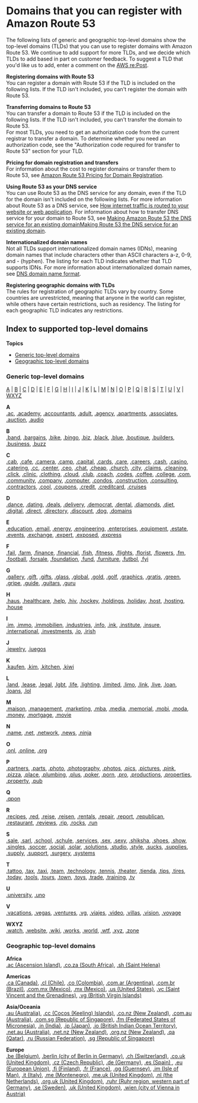 # Domains that you can register with Amazon Route 53<a name="registrar-tld-list"></a>

The following lists of generic and geographic top\-level domains show the top\-level domains \(TLDs\) that you can use to register domains with Amazon Route 53\. We continue to add support for more TLDs, and we decide which TLDs to add based in part on customer feedback\. To suggest a TLD that you'd like us to add, enter a comment on the [AWS re:Post](https://repost.aws/)\.

**Registering domains with Route 53**  
You can register a domain with Route 53 if the TLD is included on the following lists\. If the TLD isn't included, you can't register the domain with Route 53\. 

**Transferring domains to Route 53**  
You can transfer a domain to Route 53 if the TLD is included on the following lists\. If the TLD isn't included, you can't transfer the domain to Route 53\.  
For most TLDs, you need to get an authorization code from the current registrar to transfer a domain\. To determine whether you need an authorization code, see the "Authorization code required for transfer to Route 53" section for your TLD\.

**Pricing for domain registration and transfers**  
For information about the cost to register domains or transfer them to Route 53, see [Amazon Route 53 Pricing for Domain Registration](https://d32ze2gidvkk54.cloudfront.net/Amazon_Route_53_Domain_Registration_Pricing_20140731.pdf)\.

**Using Route 53 as your DNS service**  
You can use Route 53 as the DNS service for any domain, even if the TLD for the domain isn't included on the following lists\. For more information about Route 53 as a DNS service, see [How internet traffic is routed to your website or web application](welcome-dns-service.md)\. For information about how to transfer DNS service for your domain to Route 53, see [Making Amazon Route 53 the DNS service for an existing domainMaking Route 53 the DNS service for an existing domain](MigratingDNS.md)\.

**Internationalized domain names**  
Not all TLDs support internationalized domain names \(IDNs\), meaning domain names that include characters other than ASCII characters a\-z, 0\-9, and \- \(hyphen\)\. The listing for each TLD indicates whether that TLD supports IDNs\. For more information about internationalized domain names, see [DNS domain name format](DomainNameFormat.md)\.

**Registering geographic domains with TLDs**  
The rules for registration of geographic TLDs vary by country\. Some countries are unrestricted, meaning that anyone in the world can register, while others have certain restrictions, such as residency\. The listing for each geographic TLD indicates any restrictions\.

## Index to supported top\-level domains<a name="registrar-tld-list-index"></a>

**Topics**
+ [Generic top\-level domains](#registrar-tld-list-index-generic)
+ [Geographic top\-level domains](#registrar-tld-list-index-geographic)

### Generic top\-level domains<a name="registrar-tld-list-index-generic"></a>

 [A](#A) \| [B](#B) \| [C](#C) \| [D](#D) \| [E](#E) \| [F](#F) \| [G](#G) \| [H](#H) \| [I](#I) \| [J](#J) \| [K](#K) \| [L](#L) \| [M](#M) \| [N](#N) \| [O](#O) \| [P](#P) \| [Q](#Q) \| [R](#R) \| [S](#S) \| [T](#T) \| [U](#U) \| [V](#V) \| [WXYZ](#WXYZ) 

**A**  
[\.ac](ac-xref.md), [\.academy](academy.md), [\.accountants](accountants.md), [\.adult](adult.md), [\.agency](agency.md), [\.apartments](apartments.md), [\.associates](associates.md), [\.auction](auction.md), [\.audio](audio.md)

**B**  
[\.band](band.md), [\.bargains](bargains.md), [\.bike](bike.md), [\.bingo](bingo.md), [\.biz](biz.md), [\.black](black.md), [\.blue](blue.md), [\.boutique](boutique.md), [\.builders](builders.md), [\.business](business.md), [\.buzz](buzz.md)

**C**  
[\.cab](cab.md), [\.cafe](cafe.md), [\.camera](camera.md), [\.camp](camp.md), [\.capital](capital.md), [\.cards](cards.md), [\.care](care.md), [\.careers](careers.md), [\.cash](cash.md), [\.casino](casino.md), [\.catering](catering.md), [\.cc](cc-xref.md), [\.center](center.md), [\.ceo](ceo.md), [\.chat](chat.md), [\.cheap](cheap.md), [\.church](church.md), [\.city](city.md), [\.claims](claims.md), [\.cleaning](cleaning.md), [\.click](click.md), [\.clinic](clinic.md), [\.clothing](clothing.md), [\.cloud](cloud.md), [\.club](club.md), [\.coach](coach.md), [\.codes](codes.md), [\.coffee](coffee.md), [\.college](college.md), [\.com](com.md), [\.community](community.md), [\.company](company.md), [\.computer](computer.md), [\.condos](condos.md), [\.construction](construction.md), [\.consulting](consulting.md), [\.contractors](contractors.md), [\.cool](cool.md), [\.coupons](coupons.md), [\.credit](credit.md), [\.creditcard](creditcard.md), [\.cruises](cruises.md)

**D**  
[\.dance](dance.md), [\.dating](dating.md), [\.deals](deals.md), [\.delivery](delivery.md), [\.democrat](democrat.md), [\.dental](dental.md), [\.diamonds](diamonds.md), [\.diet](diet.md), [\.digital](digital.md), [\.direct](direct.md), [\.directory](directory.md), [\.discount](discount.md), [\.dog](dog.md), [\.domains](domains.md)

**E**  
[\.education](education.md), [\.email](email.md), [\.energy](energy.md), [\.engineering](engineering.md), [\.enterprises](enterprises.md), [\.equipment](equipment.md), [\.estate](estate.md), [\.events](events.md), [\.exchange](exchange.md), [\.expert](expert.md), [\.exposed](exposed.md), [\.express](express.md)

**F**  
[\.fail](fail.md), [\.farm](farm.md), [\.finance](finance.md), [\.financial](financial.md), [\.fish](fish.md), [\.fitness](fitness.md), [\.flights](flights.md), [\.florist](florist.md), [\.flowers](flowers.md), [\.fm](fm-xref.md), [\.football](football.md), [\.forsale](forsale.md), [\.foundation](foundation.md), [\.fund](fund.md), [\.furniture](furniture.md), [\.futbol](futbol.md), [\.fyi](fyi.md)

**G**  
[\.gallery](gallery.md), [\.gift](gift.md), [\.gifts](gifts.md), [\.glass](glass.md), [\.global](global.md), [\.gold](gold.md), [\.golf](golf.md), [\.graphics](graphics.md), [\.gratis](gratis.md), [\.green](green.md), [\.gripe](gripe.md), [\.guide](guide.md), [\.guitars](guitars.md), [\.guru](guru.md)

**H**  
[\.haus](haus.md), [\.healthcare](healthcare.md), [\.help](help.md), [\.hiv](hiv.md), [\.hockey](hockey.md), [\.holdings](holdings.md), [\.holiday](holiday.md), [\.host](host.md), [\.hosting](hosting.md), [\.house](house.md)

**I**  
[\.im](im-xref.md), [\.immo](immo.md), [\.immobilien](immobilien.md), [\.industries](industries.md), [\.info](info.md), [\.ink](ink.md), [\.institute](institute.md), [\.insure](insure.md), [\.international](international.md), [\.investments](investments.md), [\.io](io-xref.md), [\.irish](irish.md)

**J**  
[\.jewelry](jewelry.md), [\.juegos](juegos.md)

**K**  
[\.kaufen](kaufen.md), [\.kim](kim.md), [\.kitchen](kitchen.md), [\.kiwi](kiwi.md)

**L**  
[\.land](land.md), [\.lease](lease.md), [\.legal](legal.md), [\.lgbt](lgbt.md), [\.life](life.md), [\.lighting](lighting.md), [\.limited](limited.md), [\.limo](limo.md), [\.link](link.md), [\.live](live.md), [\.loan](loan.md), [\.loans](loans.md), [\.lol](lol.md)

**M**  
[\.maison](maison.md), [\.management](management.md), [\.marketing](marketing.md), [\.mba](mba.md), [\.media](media.md), [\.memorial](memorial.md), [\.mobi](mobi.md), [\.moda](moda.md), [\.money](money.md), [\.mortgage](mortgage.md), [\.movie](movie.md)

**N**  
[\.name](name.md), [\.net](net.md), [\.network](network.md), [\.news](news.md), [\.ninja](ninja.md)

**O**  
[\.onl](onl.md), [\.online](online.md), [\.org](org.md)

**P**  
[\.partners](partners.md), [\.parts](parts.md), [\.photo](photo.md), [\.photography](photography.md), [\.photos](photos.md), [\.pics](pics.md), [\.pictures](pictures.md), [\.pink](pink.md), [\.pizza](pizza.md), [\.place](place.md), [\.plumbing](plumbing.md), [\.plus](plus.md), [\.poker](poker.md), [\.porn](porn.md), [\.pro](pro.md), [\.productions](productions.md), [\.properties](properties.md), [\.property](property.md), [\.pub](pub.md)

**Q**  
[\.qpon](qpon.md)

**R**  
[\.recipes](recipes.md), [\.red](red.md), [\.reise](reise.md), [\.reisen](reisen.md), [\.rentals](rentals.md), [\.repair](repair.md), [\.report](report.md), [\.republican](republican.md), [\.restaurant](restaurant.md), [\.reviews](reviews.md), [\.rip](rip.md), [\.rocks](rocks.md), [\.run](run.md)

**S**  
[\.sale](sale.md), [\.sarl](sarl.md), [\.school](school.md), [\.schule](schule.md), [\.services](services.md), [\.sex](sex.md), [\.sexy](sexy.md), [\.shiksha](shiksha.md), [\.shoes](shoes.md), [\.show](show.md), [\.singles](singles.md), [\.soccer](soccer.md), [\.social](social.md), [\.solar](solar.md), [\.solutions](solutions.md), [\.studio](studio.md), [\.style](style.md), [\.sucks](sucks.md), [\.supplies](supplies.md), [\.supply](supply.md), [\.support](support.md), [\.surgery](surgery.md), [\.systems](systems.md)

**T**  
[\.tattoo](tattoo.md), [\.tax](tax.md), [\.taxi](taxi.md), [\.team](team.md), [\.technology](technology.md), [\.tennis](tennis.md), [\.theater](theater.md), [\.tienda](tienda.md), [\.tips](tips.md), [\.tires](tires.md), [\.today](today.md), [\.tools](tools.md), [\.tours](tours.md), [\.town](town.md), [\.toys](toys.md), [\.trade](trade.md), [\.training](training.md), [\.tv](tv.md)

**U**  
 [\.university](university.md), [\.uno](uno.md) 

**V**  
[\.vacations](vacations.md), [\.vegas](vegas.md), [\.ventures](ventures.md), [\.vg](vg-xref.md), [\.viajes](viajes.md), [\.video](video.md), [\.villas](villas.md), [\.vision](vision.md), [\.voyage](voyage.md)

**WXYZ**  
[\.watch](watch.md), [\.website](website.md), [\.wiki](wiki.md), [\.works](works.md), [\.world](world.md), [\.wtf](wtf.md), [\.xyz](xyz.md), [\.zone](zone.md)

### Geographic top\-level domains<a name="registrar-tld-list-index-geographic"></a>

**Africa**  
[\.ac \(Ascension Island\)](ac.md), [\.co\.za \(South Africa\)](co.za.md), [\.sh \(Saint Helena\)](sh.md)

**Americas**  
[\.ca \(Canada\)](ca.md), [\.cl \(Chile\)](cl.md), [\.co \(Colombia\)](co.md), [\.com\.ar \(Argentina\)](com.ar.md), [\.com\.br \(Brazil\)](com.br.md), [\.com\.mx \(Mexico\)](com.mx.md), [\.mx \(Mexico\)](mx.md), [\.us \(United States\)](us.md), [\.vc \(Saint Vincent and the Grenadines\)](vc.md), [\.vg \(British Virgin Islands\)](vg.md) 

**Asia/Oceania**  
 [\.au \(Australia\)](au.md), [\.cc \(Cocos \(Keeling\) Islands\)](cc.md), [\.co\.nz \(New Zealand\)](co.nz.md), [\.com\.au \(Australia\)](com.au.md), [\.com\.sg \(Republic of Singapore\)](com.sg.md), [\.fm \(Federated States of Micronesia\)](fm.md), [\.in \(India\)](in.md), [\.jp \(Japan\)](jp.md), [\.io \(British Indian Ocean Territory\)](io.md), [\.net\.au \(Australia\)](net.au.md), [\.net\.nz \(New Zealand\)](net.nz.md), [\.org\.nz \(New Zealand\)](org.nz.md), [\.qa \(Qatar\)](qa.md), [\.ru \(Russian Federation\)](ru.md), [\.sg \(Republic of Singapore\)](sg.md) 

**Europe**  
 [\.be \(Belgium\)](be.md), [\.berlin \(city of Berlin in Germany\)](berlin.md), [\.ch \(Switzerland\)](ch.md), [\.co\.uk \(United Kingdom\)](co.uk.md), [\.cz \(Czech Republic\)](cz.md), [\.de \(Germany\)](de.md), [\.es \(Spain\) ](es.md), [\.eu \(European Union\)](eu.md), [\.fi \(Finland\)](fi.md), [\.fr \(France\)](fr.md), [\.gg \(Guernsey\)](gg.md), [\.im \(Isle of Man\)](im.md), [\.it \(Italy\)](it.md), [\.me \(Montenegro\)](me.md), [\.me\.uk \(United Kingdom\)](me.uk.md), [\.nl \(the Netherlands\)](nl.md), [\.org\.uk \(United Kingdom\)](org.uk.md), [\.ruhr \(Ruhr region, western part of Germany\)](ruhr.md), [\.se \(Sweden\)](se.md), [\.uk \(United Kingdom\)](uk.md), [\.wien \(city of Vienna in Austria\)](wien.md) 